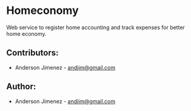 # Homeconomy

Web service to register home accounting and track expenses for better home economy.

## Contributors:
- Anderson Jimenez - <andjim@gmail.com>


## Author:
- Anderson Jimenez - <andjim@gmail.com>
